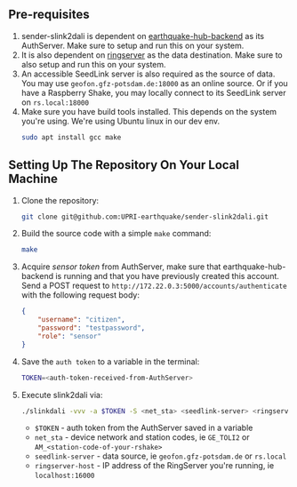 ## Pre-requisites
1. sender-slink2dali is dependent on [earthquake-hub-backend](https://github.com/UPRI-earthquake/earthquake-hub-backend) as its AuthServer. Make sure to setup and run this on your system.
2. It is also dependent on [ringserver](https://github.com/UPRI-earthquake/receiver-ringserver) as the data destination. Make sure to also setup and run this on your system.
3. An accessible SeedLink server is also required as the source of data. You may use `geofon.gfz-potsdam.de:18000` as an online source. Or if you have a Raspberry Shake, you may locally connect to its SeedLink server on `rs.local:18000`
4. Make sure you have build tools installed. This depends on the system you're using. We're using Ubuntu linux in our dev env. 
    ```bash
    sudo apt install gcc make
    ```

## Setting Up The Repository On Your Local Machine
1. Clone the repository:
    ```bash
    git clone git@github.com:UPRI-earthquake/sender-slink2dali.git
    ```
2. Build the source code with a simple `make` command:
    ```bash
    make
    ```
3. Acquire *sensor token* from AuthServer, make sure that earthquake-hub-backend is running and that you have previously created this account. Send a POST request to `http://172.22.0.3:5000/accounts/authenticate` with the following request body:
    ```json
    {
        "username": "citizen",
        "password": "testpassword",
        "role": "sensor"
    }
    ```
4. Save the `auth token` to a variable in the terminal:
    ```bash
    TOKEN=<auth-token-received-from-AuthServer>
    ```
5. Execute slink2dali via:
    ```bash
    ./slinkdali -vvv -a $TOKEN -S <net_sta> <seedlink-server> <ringserver-host>
    ```
    - `$TOKEN` - auth token from the AuthServer saved in a variable
    - `net_sta` - device network and station codes, ie `GE_TOLI2` or `AM_<station-code-of-your-rshake>`
    - `seedlink-server` - data source, ie `geofon.gfz-potsdam.de` or `rs.local`
    - `ringserver-host` - IP address of the RingServer you're running, ie `localhost:16000`
